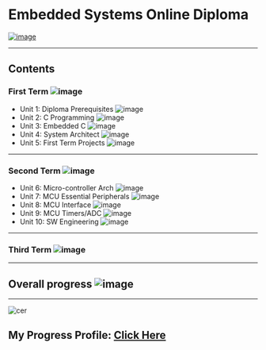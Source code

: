 # Embedded Systems Online Diploma

[![image](https://drive.google.com/uc?export=view&id=1Bcpl5OGMCVsqHlF52MFKXuOHNEaKHi92)](https://www.learn-in-depth.com/)


---

## Contents

### First Term ![image](https://progress-bar.dev/100/?title=Done)

- Unit 1: Diploma Prerequisites ![image](https://progress-bar.dev/100/?title=No_Assignments&color=bababa)
- Unit 2: C Programming ![image](https://progress-bar.dev/100/)
- Unit 3: Embedded C ![image](https://progress-bar.dev/100/)
- Unit 4: System Architect ![image](https://progress-bar.dev/100/)
- Unit 5: First Term Projects ![image](https://progress-bar.dev/100/)

---

### Second Term ![image](https://progress-bar.dev/100/?title=In_Progress&color=ff00ff)
- Unit 6:  Micro-controller Arch ![image](https://progress-bar.dev/100/)
- Unit 7:  MCU Essential Peripherals ![image](https://progress-bar.dev/100/)
- Unit 8:  MCU Interface ![image](https://progress-bar.dev/100/)
- Unit 9:  MCU Timers/ADC ![image](https://progress-bar.dev/0/)
- Unit 10: SW Engineering ![image](https://progress-bar.dev/0/)
---

### Third Term ![image](https://progress-bar.dev/0/?title=In_Progress&color=ff00ff)

---

## Overall progress ![image](https://progress-bar.dev/1/?scale=3&title=Terms&suffix=&width=230&color=aa00ff)

---


![cer](https://github.com/aliabooof/embedded_System_Online_Diploma/assets/62174374/002a125a-4f4b-4d56-a8a1-1a6fb0f04f59)


## My Progress Profile: [Click Here](https://www.learn-in-depth.com/online-diploma/aliabooof42%40gmail.com)
